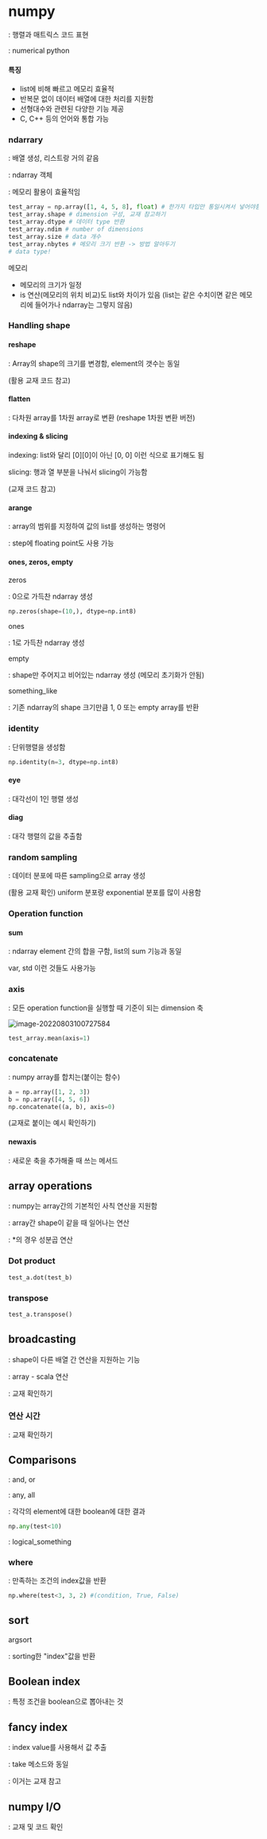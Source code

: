 # numpy

: 행렬과 매트릭스 코드 표현

: numerical python



#### 특징

- list에 비해 빠르고 메모리 효율적
- 반복문 없이 데이터 배열에 대한 처리를 지원함
- 선형대수와 관련된 다양한 기능 제공
- C, C++ 등의 언어와 통합 가능



### ndarrary

: 배열 생성, 리스트랑 거의 같음

: ndarray 객체

: 메모리 활용이 효율적임

```python
test_array = np.array([1, 4, 5, 8], float) # 한가지 타입만 통일시켜서 넣어야함 (list와 가장 큰 차이)
test_array.shape # dimension 구성, 교재 참고하기
test_array.dtype # 데이터 type 반환
test_array.ndim # number of dimensions
test_array.size # data 개수
test_array.nbytes # 메모리 크기 반환 -> 방법 알아두기
# data type!
```



메모리

- 메모리의 크기가 일정
- is 연산(메모리의 위치 비교)도 list와 차이가 있음 (list는 같은 수치이면 같은 메모리에 들어가나 ndarray는 그렇지 않음)



### Handling shape



#### reshape

: Array의 shape의 크기를 변경함, element의 갯수는 동일

(활용 교재 코드 참고)



#### flatten

: 다차원 array를 1차원 array로 변환 (reshape 1차원 변환 버전)



#### indexing & slicing

indexing: list와 달리 \[0][0]이 아닌 [0, 0] 이런 식으로 표기해도 됨

slicing: 행과 열 부분을 나눠서 slicing이 가능함

(교재 코드 참고)



#### arange

: array의 범위를 지정하여 값의 list를 생성하는 명령어

: step에 floating point도 사용 가능



#### ones, zeros, empty

zeros

: 0으로 가득찬 ndarray 생성

```python
np.zeros(shape=(10,), dtype=np.int8)
```



ones 

: 1로 가득찬 ndarray 생성



empty

: shape만 주어지고 비어있는 ndarray 생성 (메모리 초기화가 안됨)



something_like

: 기존 ndarray의 shape 크기만큼 1, 0 또는 empty array를  반환



### identity

: 단위행렬을 생성함

```python
np.identity(n=3, dtype=np.int8)
```



#### eye

: 대각선이 1인 행렬 생성



#### diag

: 대각 행렬의 값을 추출함



### random sampling

: 데이터 분포에 따른 sampling으로 array 생성

(활용 교재 확인) uniform 분포랑 exponential 분포를 많이 사용함



### Operation function



#### sum

: ndarray element 간의 합을 구함, list의 sum 기능과 동일

var, std 이런 것들도 사용가능



### axis

: 모든 operation function을 실행할 때 기준이 되는 dimension 축

![image-20220803100727584](1_numpy.assets/image-20220803100727584.png)

```python
test_array.mean(axis=1)
```



### concatenate

: numpy array를 합치는(붙이는 함수)

```python
a = np.array([1, 2, 3])
b = np.array([4, 5, 6])
np.concatenate((a, b), axis=0)
```

(교재로 붙이는 예시 확인하기)



#### newaxis

: 새로운 축을 추가해줄 때 쓰는 메서드



## array operations

: numpy는 array간의 기본적인 사칙 연산을 지원함

: array간 shape이 같을 때 일어나는 연산

: *의 경우 성분곱 연산



### Dot product

```python
test_a.dot(test_b)
```



### transpose

```python
test_a.transpose()
```



## broadcasting

: shape이 다른 배열 간 연산을 지원하는 기능

: array - scala 연산

: 교재 확인하기



### 연산 시간

: 교재 확인하기



## Comparisons

: and, or

: any, all

: 각각의 element에 대한 boolean에 대한 결과

```python
np.any(test<10)
```

: logical_something



### where

: 만족하는 조건의 index값을 반환

```python
np.where(test<3, 3, 2) #(condition, True, False)
```



## sort

argsort

: sorting한 "index"값을 반환



## Boolean index

: 특정 조건을 boolean으로 뽑아내는 것



## fancy index

: index value를 사용해서 값 추출

: take 메소드와 동일

: 이거는 교재 참고



## numpy I/O

: 교재 및 코드 확인